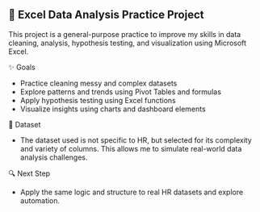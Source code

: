 ## 🎯 Excel Data Analysis Practice Project
This project is a general-purpose practice to improve my skills in data cleaning, analysis, hypothesis testing, and visualization using Microsoft Excel.

✨ Goals
- Practice cleaning messy and complex datasets
- Explore patterns and trends using Pivot Tables and formulas
- Apply hypothesis testing using Excel functions
- Visualize insights using charts and dashboard elements

💾 Dataset
- The dataset used is not specific to HR, but selected for its complexity and variety of columns. This allows me to simulate real-world data analysis challenges.

🔍 Next Step
- Apply the same logic and structure to real HR datasets and explore automation.
